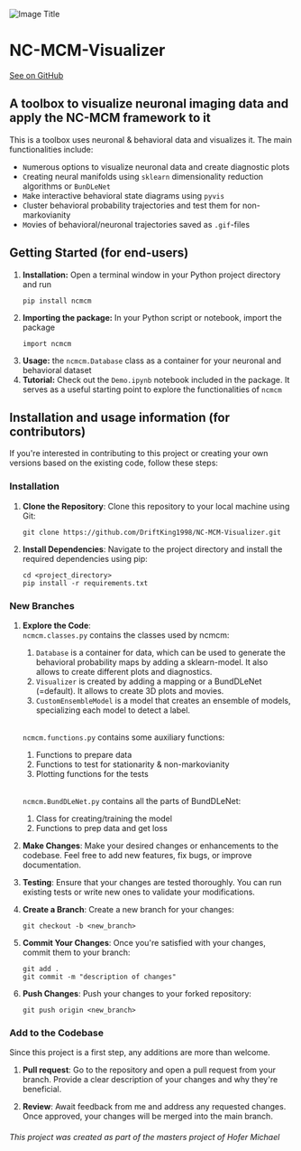 ![Image Title](ncmcm/data/plots/Demonstration/InteractivePlot.png)
# NC-MCM-Visualizer 
<a href=https://github.com/DriftKing1998/NC-MCM-Visualizer>See on GitHub</a>
## A toolbox to visualize neuronal imaging data and apply the NC-MCM framework to it

This is a toolbox uses neuronal & behavioral data and visualizes it. The main functionalities include: 
* `N`umerous options to visualize neuronal data and create diagnostic plots 
* `C`reating neural manifolds using `sklearn` dimensionality reduction algorithms or `BunDLeNet`
* `M`ake interactive behavioral state diagrams using `pyvis`
* `C`luster behavioral probability trajectories and test them for non-markovianity
* `M`ovies of behavioral/neuronal trajectories saved as `.gif`-files


## Getting Started (for end-users)
1. **Installation:** Open a terminal window in your Python project directory and run
    ```
    pip install ncmcm
    ```
2. **Importing the package:** In your Python script or notebook, import the package
    ```
    import ncmcm
    ```
3. **Usage:** the `ncmcm.Database` class as a container for your neuronal and behavioral dataset
4. **Tutorial:** Check out the `Demo.ipynb` notebook included in the package. It serves as a useful starting point to explore the functionalities of `ncmcm`

## Installation and usage information (for contributors)

If you're interested in contributing to this project or creating your own versions based on the existing code, follow these steps:

### Installation

1. **Clone the Repository**: 
   Clone this repository to your local machine using Git:
   ```
   git clone https://github.com/DriftKing1998/NC-MCM-Visualizer.git
   ```

2. **Install Dependencies**: 
   Navigate to the project directory and install the required dependencies using pip:
   ```
   cd <project_directory>
   pip install -r requirements.txt
   ```

### New Branches

1. **Explore the Code**:
    <br>`ncmcm.classes.py` contains the classes used by ncmcm:
   1. `Database` is a container for data, which can be used to generate the behavioral probability maps by adding a sklearn-model. It also allows to create different plots and diagnostics.
   2. `Visualizer` is created by adding a mapping or a BundDLeNet (=default). It allows to create 3D plots and movies.
   3. `CustomEnsembleModel` is a model that creates an ensemble of models, specializing each model to detect a label.

    <br>`ncmcm.functions.py` contains some auxiliary functions:
   1. Functions to prepare data 
   2. Functions to test for stationarity & non-markovianity
   3. Plotting functions for the tests

    <br>`ncmcm.BundDLeNet.py` contains all the parts of BundDLeNet:
   1. Class for creating/training the model 
   2. Functions to prep data and get loss
    
2. **Make Changes**:
   Make your desired changes or enhancements to the codebase. Feel free to add new features, fix bugs, or improve documentation.

3. **Testing**:
   Ensure that your changes are tested thoroughly. You can run existing tests or write new ones to validate your modifications.

4. **Create a Branch**:
   Create a new branch for your changes:
   ```
   git checkout -b <new_branch>
   ```

5. **Commit Your Changes**:
   Once you're satisfied with your changes, commit them to your branch:
   ```
   git add .
   git commit -m "description of changes"
   ```

6. **Push Changes**:
   Push your changes to your forked repository:
   ```
   git push origin <new_branch>
   ```
### Add to the Codebase
Since this project is a first step, any additions are more than welcome. 
1. **Pull request**:
   Go to the repository and open a pull request from your branch. Provide a clear description of your changes and why they're beneficial.

2. **Review**:
   Await feedback from me and address any requested changes. Once approved, your changes will be merged into the main branch.

###### This project was created as part of the masters project of *Hofer Michael* 